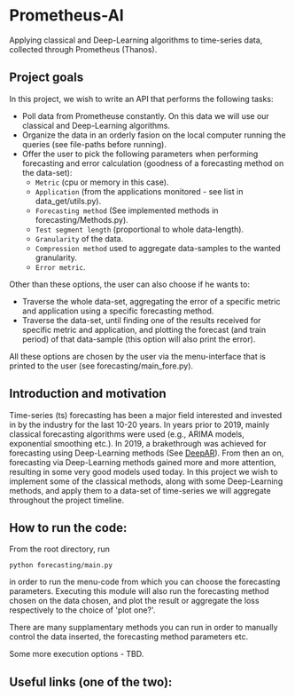 # Prometheus-AI
Applying classical and Deep-Learning algorithms to time-series data, collected through Prometheus (Thanos).

## Project goals
In this project, we wish to write an API that performs the following tasks:
 * Poll data from Prometheuse constantly. On this data we will use our classical and Deep-Learning algorithms.
 * Organize the data in an orderly fasion on the local computer running the queries (see file-paths before running).
 * Offer the user to pick the following parameters when performing forecasting and error calculation (goodness of a forecasting method on the data-set):
   * `Metric` (cpu or memory in this case).
   * `Application` (from the applications monitored - see list in data_get/utils.py).
   * `Forecasting method` (See implemented methods in forecasting/Methods.py).
   * `Test segment length` (proportional to whole data-length).
   * `Granularity` of the data.
   * `Compression method` used to aggregate data-samples to the wanted granularity.
   * `Error metric`.

Other than these options, the user can also choose if he wants to:
  * Traverse the whole data-set, aggregating the error of a specific metric and application using a specific forecasting method.
  * Traverse the data-set, until finding one of the results received for specific metric and application, and plotting the forecast (and train period) of that data-sample (this option will also print the error).

All these options are chosen by the user via the menu-interface that is printed to the user (see forecasting/main_fore.py).

## Introduction and motivation
Time-series (ts) forecasting has been a major field interested and invested in by the industry for the last 10-20 years. In years prior to 2019, mainly classical forecasting algorithms were used (e.g., ARIMA models, exponential smoothing etc.). 
In 2019, a brakethrough was achieved for forecasting using Deep-Learning methods (See [DeepAR](https://arxiv.org/abs/1704.04110)). From then an on, forecasting via Deep-Learning methods gained more and more attention, resulting in some very good models used today.
In this project we wish to implement some of the classical methods, along with some Deep-Learning methods, and apply them to a data-set of time-series we will aggregate throughout the project timeline. 

## How to run the code:
From the root directory, run

```
python forecasting/main.py
```

in order to run the menu-code from which you can choose the forecasting parameters. Executing this module will also run the forecasting method chosen on the data chosen, and plot the result or aggregate the loss respectively to the choice of 'plot one?'.

There are many supplamentary methods you can run in order to manually control the data inserted, the forecasting method parameters etc.

Some more execution options - TBD.


## Useful links (one of the two):


 
